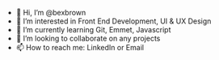 - 👋 Hi, I’m @bexbrown
- 👀 I’m interested in Front End Development, UI & UX Design
- 🌱 I’m currently learning Git, Emmet, Javascript
- 💞️ I’m looking to collaborate on any projects
- 📫 How to reach me: LinkedIn or Email 

<!---
bexbrown/bexbrown is a ✨ special ✨ repository because its `README.md` (this file) appears on your GitHub profile.
You can click the Preview link to take a look at your changes.
--->
